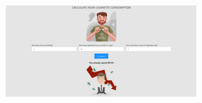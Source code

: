 ![alt text](https://github.com/RubenGabrielian/smoking-calculator/blob/master/screnshoot.png?raw=true)
